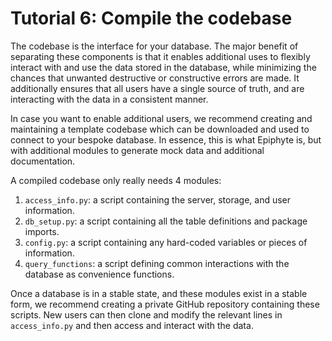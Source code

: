 # Tutorial 6: Compile the codebase

The codebase is the interface for your database. The major benefit of separating these components is that it enables additional uses to flexibly interact with and use the data stored in the database, while minimizing the chances that unwanted destructive or constructive errors are made. It additionally ensures that all users have a single source of truth, and are interacting with the data in a consistent manner. 

In case you want to enable additional users, we recommend creating and maintaining a template codebase which can be downloaded and used to connect to your bespoke database. In essence, this is what Epiphyte is, but with additional modules to generate mock data and additional documentation. 

A compiled codebase only really needs 4 modules:
1. `access_info.py`: a script containing the server, storage, and user information.
2. `db_setup.py`: a script containing all the table definitions and package imports. 
3. `config.py`: a script containing any hard-coded variables or pieces of information. 
4. `query_functions`: a script defining common interactions with the database as convenience functions.

Once a database is in a stable state, and these modules exist in a stable form, we recommend creating a private GitHub repository containing these scripts. New users can then clone and modify the relevant lines in `access_info.py` and then access and interact with the data. 
